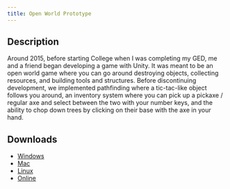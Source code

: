 ```yaml
---
title: Open World Prototype
---
```


## Description
Around 2015, before starting College when I was completing my GED, me and a friend began developing a game with Unity. It was meant to be an open world game where you can go around destroying objects, collecting resources, and building tools and structures. Before discontinuing development, we implemented pathfinding where a tic-tac-like object follows you around, an inventory system where you can pick up a pickaxe / regular axe and select between the two with your number keys, and the ability to chop down trees by clicking on their base with the axe in your hand.

## Downloads
* [Windows](/files/open-world/windows.zip)
* [Mac](/files/open-world/mac.zip)
* [Linux](/files/open-world/linux.zip)
* [Online](/files/open-world/webgl/)
